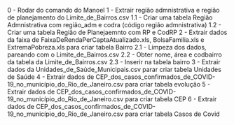 0 - Rodar do comando do Manoel
1 - Extrair região admnistrativa e região de planejamento do Limite_de_Bairros.csv
    1.1 - Criar uma tabela Região Admnistrativa com região_adm e codra (código região admnistrativa)
    1.2 - Criar uma tabela Região de Planejaemnto com RP e CodRP
2 - Extrair dados da faixa de FaixaDeRendaPerCaptaAtualizado.xls, BolsaFamilia.xls e ExtremaPobreza.xls para criar tabela Bairro
    2.1 - Limpeza dos dados, pareando com o Limite_de_Bairros.csv
    2.2 - Obter nome, área e codbairro da tabela da Limite_de_Bairros.csv
    2.3 - Inserir na tabela bairro
3 - Extrair dados da Unidades_de_Saúde_Municipais.csv parar criar tabela Unidades de Saúde
4 - Extrair dados de CEP_dos_casos_confirmados_de_COVID-19_no_município_do_Rio_de_Janeiro.csv para criar tabela evolução
5 - Extrair dados de CEP_dos_casos_confirmados_de_COVID-19_no_município_do_Rio_de_Janeiro.csv para criar tabela CEP
6 - Extrair dados de CEP_dos_casos_confirmados_de_COVID-19_no_município_do_Rio_de_Janeiro.csv para criar tabela Casos de Covid
